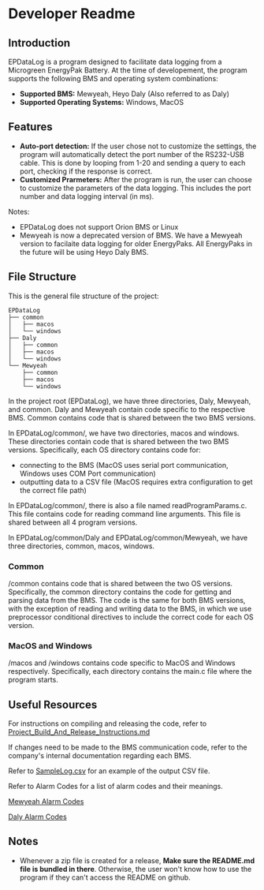 # Developer Readme

## Introduction
EPDataLog is a program designed to facilitate data logging from a Microgreen EnergyPak Battery. At the time of developement, the program supports the following BMS and operating system combinations:
- **Supported BMS:** Mewyeah, Heyo Daly (Also referred to as Daly)
- **Supported Operating Systems:** Windows, MacOS

## Features
- **Auto-port detection:** If the user chose not to customize the settings, the program will automatically detect the port number of the RS232-USB cable. This is done by looping from 1-20 and sending a query to each port, checking if the response is correct.
- **Customized Prarmeters:** After the program is run, the user can choose to customize the parameters of the data logging. This includes the port number and data logging interval (in ms).


Notes: 
- EPDataLog does not support Orion BMS or Linux
- Mewyeah is now a deprecated version of BMS. We have a Mewyeah version to facilaite data logging for older EnergyPaks. All EnergyPaks in the future will be using Heyo Daly BMS.


## File Structure
This is the general file structure of the project:
```
EPDataLog
├── common
│   ├── macos
│   └── windows
├── Daly
│   ├── common
│   ├── macos
│   └── windows
└── Mewyeah
    ├── common
    ├── macos
    └── windows
```

In the project root (EPDataLog), we have three directories, Daly, Mewyeah, and common. Daly and Mewyeah contain code specific to the respective BMS. Common contains code that is shared between the two BMS versions.

In EPDataLog/common/, we have two directories, macos and windows. These directories contain code that is shared between the two BMS versions. Specifically, each OS directory contains code for:
- connecting to the BMS (MacOS uses serial port communication, Windows uses COM Port communication)
- outputting data to a CSV file (MacOS requires extra configuration to get the correct file path)

In EPDataLog/common/, there is also a file named readProgramParams.c. This file contains code for reading command line arguments. This file is shared between all 4 program versions.

In EPDataLog/common/Daly and EPDataLog/common/Mewyeah, we have three directories, common, macos, windows.

### Common
/common contains code that is shared between the two OS versions. Specifically, the common directory contains the code for getting and parsing data from the BMS. The code is the same for both BMS versions, with the exception of reading and writing data to the BMS, in which we use preprocessor conditional directives to include the correct code for each OS version.

### MacOS and Windows
/macos and /windows contains code specific to MacOS and Windows respectively. Specifically, each directory contains the main.c file where the program starts.

## Useful Resources
For instructions on compiling and releasing the code, refer to [Project_Build_And_Release_Instructions.md](https://github.com/MicrogreenSolarCorp/EPDataLog/blob/main/Project_Build_And_Release_Instructions.md)

If changes need to be made to the BMS communication code, refer to the company's internal documentation regarding each BMS.

Refer to [SampleLog.csv](https://github.com/MicrogreenSolarCorp/EPDataLog/blob/main/SampleLog.csv) for an example of the output CSV file.

Refer to Alarm Codes for a list of alarm codes and their meanings.

[Mewyeah Alarm Codes](https://github.com/MicrogreenSolarCorp/EPDataLog/blob/main/Mewyeah/Alarm%20Bit%20Codes.docx)

[Daly Alarm Codes](https://github.com/MicrogreenSolarCorp/EPDataLog/blob/main/Daly/DalyCommunicationProtocol.pdf)

## Notes
- Whenever a zip file is created for a release, **Make sure the README.md file is bundled in there**. Otherwise, the user won't know how to use the program if they can't access the README on github.